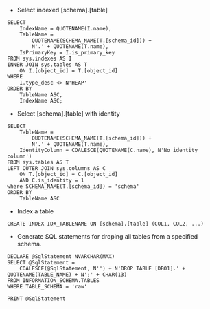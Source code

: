 - Select indexed [schema].[table] 
```
SELECT 
    IndexName = QUOTENAME(I.name), 
    TableName =
        QUOTENAME(SCHEMA_NAME(T.[schema_id])) + 
        N'.' + QUOTENAME(T.name), 
    IsPrimaryKey = I.is_primary_key
FROM sys.indexes AS I
INNER JOIN sys.tables AS T
    ON I.[object_id] = T.[object_id]
WHERE
    I.type_desc <> N'HEAP'
ORDER BY 
    TableName ASC, 
    IndexName ASC;
```
- Select [schema].[table] with identity
```
SELECT
    TableName =
        QUOTENAME(SCHEMA_NAME(T.[schema_id])) + 
        N'.' + QUOTENAME(T.name), 
    IdentityColumn = COALESCE(QUOTENAME(C.name), N'No identity column')
FROM sys.tables AS T
LEFT OUTER JOIN sys.columns AS C
    ON T.[object_id] = C.[object_id]
    AND C.is_identity = 1
where SCHEMA_NAME(T.[schema_id]) = 'schema'
ORDER BY
    TableName ASC
```
- Index a table
```
CREATE INDEX IDX_TABLENAME ON [schema].[table] (COL1, COL2, ...)
```

- Generate SQL statements for droping all tables from a specified schema.
```
DECLARE @SqlStatement NVARCHAR(MAX)
SELECT @SqlStatement = 
    COALESCE(@SqlStatement, N'') + N'DROP TABLE [DBO1].' + QUOTENAME(TABLE_NAME) + N';' + CHAR(13)
FROM INFORMATION_SCHEMA.TABLES
WHERE TABLE_SCHEMA = 'raw'

PRINT @SqlStatement
```
